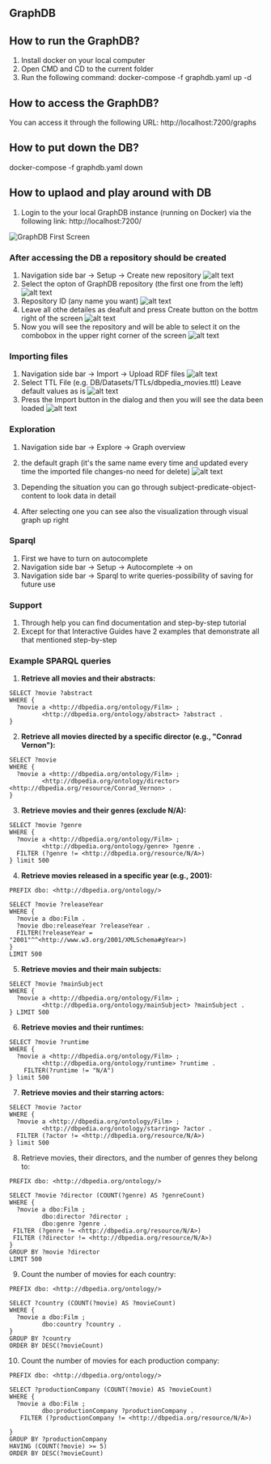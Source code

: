 ## GraphDB

## How to run the GraphDB?
1. Install docker on your local computer
2. Open CMD and CD to the current folder
3. Run the following command:
    docker-compose -f graphdb.yaml up -d


## How to access the GraphDB?
You can access it through the following URL:
    http://localhost:7200/graphs


## How to put down the DB?
docker-compose -f graphdb.yaml down


## How to uplaod and play around with DB

1. Login to the your local GraphDB instance (running on Docker) via the following link:
http://localhost:7200/

![GraphDB First Screen](<Screenshots/GraphDB first screen.png>)

### After accessing the DB a repository should be created
1. Navigation side bar -> Setup -> Create new repository
![alt text](<Screenshots/Create repository.png>)
2. Select the opton of GraphDB repository (the first one from the left)
![alt text](<Screenshots/Create repository 2.png>)
3. Repository ID (any name you want)
![alt text](<Screenshots/Create repository 3.png>)
4. Leave all othe detailes as deafult and press Create button on the bottm right of the screen
![alt text](<Screenshots/Create repository 4.png>)
5. Now you will see the repository and will be able to select it on the combobox in the upper right corner of the screen
![alt text](<Screenshots/Create repository 5.png>)

### Importing files
1. Navigation side bar -> Import -> Upload RDF files
![alt text](<Screenshots/import file 1.png>)
2. Select TTL File (e.g. DB/Datasets/TTLs/dbpedia_movies.ttl)
Leave default values as is
![alt text](<Screenshots/import file 2.png>)
3. Press the Import button in the dialog and then you will see the data been loaded
![alt text](<Screenshots/import file 3.png>)


### Exploration 
1. Navigation side bar -> Explore -> Graph overview
2. the default graph (it's the same name every time and updated every time the imported file changes-no need for delete)
![alt text](<Screenshots/Exploration 1.png>)

3. Depending the situation you can go through subject-predicate-object-content to look data in detail
4. After selecting one you can see also the visualization through visual graph up right


### Sparql
1. First we have to turn on autocomplete
2. Navigation side bar -> Setup -> Autocomplete -> on
3. Navigation side bar -> Sparql to write queries-possibility of saving for future use


### Support
1. Through help you can find documentation and step-by-step tutorial
2. Except for that Interactive Guides have 2 examples that demonstrate all that mentioned step-by-step


### Example SPARQL queries

1. **Retrieve all movies and their abstracts:**
```sparql
SELECT ?movie ?abstract
WHERE {
  ?movie a <http://dbpedia.org/ontology/Film> ;
         <http://dbpedia.org/ontology/abstract> ?abstract .
}
```

2. **Retrieve all movies directed by a specific director (e.g., "Conrad Vernon"):**
```sparql
SELECT ?movie
WHERE {
  ?movie a <http://dbpedia.org/ontology/Film> ;
         <http://dbpedia.org/ontology/director> <http://dbpedia.org/resource/Conrad_Vernon> .
}
```

3. **Retrieve movies and their genres (exclude N/A):**
```sparql
SELECT ?movie ?genre
WHERE {
  ?movie a <http://dbpedia.org/ontology/Film> ;
         <http://dbpedia.org/ontology/genre> ?genre .
  FILTER (?genre != <http://dbpedia.org/resource/N/A>)
} limit 500
```

4. **Retrieve movies released in a specific year (e.g., 2001):**
```sparql
PREFIX dbo: <http://dbpedia.org/ontology/>

SELECT ?movie ?releaseYear
WHERE {
  ?movie a dbo:Film .
  ?movie dbo:releaseYear ?releaseYear .
  FILTER(?releaseYear = "2001"^^<http://www.w3.org/2001/XMLSchema#gYear>)
}
LIMIT 500
```

5. **Retrieve movies and their main subjects:**
```sparql
SELECT ?movie ?mainSubject
WHERE {
  ?movie a <http://dbpedia.org/ontology/Film> ;
         <http://dbpedia.org/ontology/mainSubject> ?mainSubject .
} LIMIT 500
```

6. **Retrieve movies and their runtimes:**
```sparql
SELECT ?movie ?runtime
WHERE {
  ?movie a <http://dbpedia.org/ontology/Film> ;
         <http://dbpedia.org/ontology/runtime> ?runtime .
    FILTER(?runtime != "N/A")
} limit 500
```

7. **Retrieve movies and their starring actors:**
```sparql
SELECT ?movie ?actor
WHERE {
  ?movie a <http://dbpedia.org/ontology/Film> ;
         <http://dbpedia.org/ontology/starring> ?actor .
  FILTER (?actor != <http://dbpedia.org/resource/N/A>)
} limit 500
```

8. Retrieve movies, their directors, and the number of genres they belong to:
```sparql
PREFIX dbo: <http://dbpedia.org/ontology/>

SELECT ?movie ?director (COUNT(?genre) AS ?genreCount)
WHERE {
  ?movie a dbo:Film ;
         dbo:director ?director ;
         dbo:genre ?genre .
 FILTER (?genre != <http://dbpedia.org/resource/N/A>)
 FILTER (?director != <http://dbpedia.org/resource/N/A>)
}
GROUP BY ?movie ?director
LIMIT 500
```

9. Count the number of movies for each country:
```sparql
PREFIX dbo: <http://dbpedia.org/ontology/>

SELECT ?country (COUNT(?movie) AS ?movieCount)
WHERE {
  ?movie a dbo:Film ;
         dbo:country ?country .
}
GROUP BY ?country
ORDER BY DESC(?movieCount)
```

10. Count the number of movies for each production company:
```sparql
PREFIX dbo: <http://dbpedia.org/ontology/>

SELECT ?productionCompany (COUNT(?movie) AS ?movieCount)
WHERE {
  ?movie a dbo:Film ;
         dbo:productionCompany ?productionCompany .
   FILTER (?productionCompany != <http://dbpedia.org/resource/N/A>)

}
GROUP BY ?productionCompany
HAVING (COUNT(?movie) >= 5)
ORDER BY DESC(?movieCount)
```